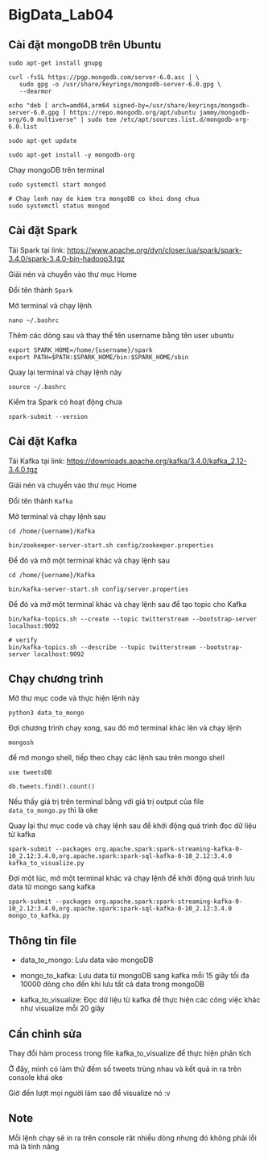 # BigData_Lab04

## Cài đặt mongoDB trên Ubuntu

```
sudo apt-get install gnupg

curl -fsSL https://pgp.mongodb.com/server-6.0.asc | \
   sudo gpg -o /usr/share/keyrings/mongodb-server-6.0.gpg \
   --dearmor

echo "deb [ arch=amd64,arm64 signed-by=/usr/share/keyrings/mongodb-server-6.0.gpg ] https://repo.mongodb.org/apt/ubuntu jammy/mongodb-org/6.0 multiverse" | sudo tee /etc/apt/sources.list.d/mongodb-org-6.0.list

sudo apt-get update

sudo apt-get install -y mongodb-org
```

Chạy mongoDB trên terminal

```
sudo systemctl start mongod

# Chay lenh nay de kiem tra mongoDB co khoi dong chua
sudo systemctl status mongod

```

## Cài đặt Spark

Tải Spark tại link: https://www.apache.org/dyn/closer.lua/spark/spark-3.4.0/spark-3.4.0-bin-hadoop3.tgz

Giải nén và chuyển vào thư mục Home

Đổi tên thành `Spark`

Mở terminal và chạy lệnh

```
nano ~/.bashrc
```

Thêm các dòng sau và thay thế tên username bằng tên user ubuntu

```
export SPARK_HOME=/home/{username}/spark
export PATH=$PATH:$SPARK_HOME/bin:$SPARK_HOME/sbin
```

Quay lại terminal và chạy lệnh này

```
source ~/.bashrc
```

Kiểm tra Spark có hoạt động chưa

```
spark-submit --version
```

## Cài đặt Kafka

Tải Kafka tại link: https://downloads.apache.org/kafka/3.4.0/kafka_2.12-3.4.0.tgz

Giải nén và chuyển vào thư mục Home

Đổi tên thành `Kafka`

Mở terminal và chạy lệnh sau

```
cd /home/{uername}/Kafka

bin/zookeeper-server-start.sh config/zookeeper.properties
```

Để đó và mở một terminal khác và chạy lệnh sau

```
cd /home/{uername}/Kafka

bin/kafka-server-start.sh config/server.properties

```

Để đó và mở một terminal khác và chạy lệnh sau để tạo topic cho Kafka

```
bin/kafka-topics.sh --create --topic twitterstream --bootstrap-server localhost:9092

# verify
bin/kafka-topics.sh --describe --topic twitterstream --bootstrap-server localhost:9092
```

## Chạy chương trình

Mở thư mục code và thực hiện lệnh này

```
python3 data_to_mongo
```

Đợi chương trình chạy xong, sau đó mở terminal khác lên và chạy lệnh

```
mongosh
```
để mở mongo shell, tiếp theo chạy các lệnh sau trên mongo shell

```
use tweetsDB

db.tweets.find().count()
```

Nếu thấy giá trị trên terminal bằng với giá trị output của file `data_to_mongo.py` thì là oke


Quay lại thư mục code và chạy lệnh sau để khởi động quá trình đọc dữ liệu từ kafka

```
spark-submit --packages org.apache.spark:spark-streaming-kafka-0-10_2.12:3.4.0,org.apache.spark:spark-sql-kafka-0-10_2.12:3.4.0 kafka_to_visualize.py
```

Đợi một lúc, mở một terminal khác và chạy lệnh để khởi động quá trình lưu data từ mongo sang kafka

```
spark-submit --packages org.apache.spark:spark-streaming-kafka-0-10_2.12:3.4.0,org.apache.spark:spark-sql-kafka-0-10_2.12:3.4.0 mongo_to_kafka.py
```

## Thông tin file

- data_to_mongo: Lưu data vào mongoDB

- mongo_to_kafka: Lưu data từ mongoDB sang kafka mỗi 15 giây tối đa 10000 dòng cho đến khi lưu tất cả data trong mongoDB

- kafka_to_visualize: Đọc dữ liệu từ kafka để thực hiện các công việc khác như visualize mỗi 20 gíây

## Cần chỉnh sửa 

Thay đổi hàm process trong file kafka_to_visualize để thực hiện phân tích

Ở đây, mình có làm thử đếm số tweets trùng nhau và kết quả in ra trên console khá oke

Giờ đến lượt mọi người làm sao để visualize nó :v

## Note

Mỗi lệnh chạy sẽ in ra trên console rât nhiều dòng nhưng đó không phải lỗi mà là tính năng 
